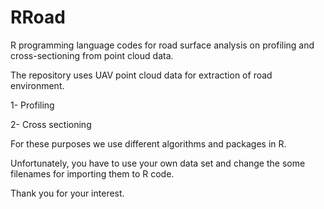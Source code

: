 # RRoad
R programming language codes for road surface analysis on profiling and cross-sectioning from point cloud data.

The repository uses UAV point cloud data for extraction of road environment.

1- Profiling

2- Cross sectioning

For these purposes we use different algorithms and packages in R.

Unfortunately, you have to use your own data set and change the some filenames for importing them to R code.

Thank you for your interest.

